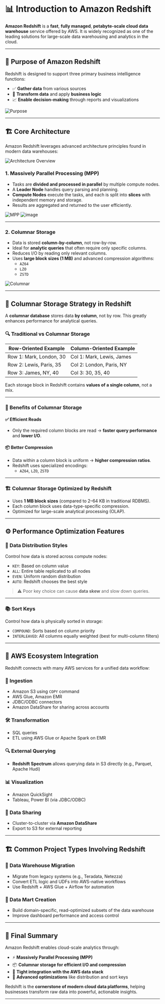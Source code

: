 # 📊 Introduction to Amazon Redshift

**Amazon Redshift** is a **fast**, **fully managed**, **petabyte-scale cloud data warehouse** service offered by AWS. It is widely recognized as one of the leading solutions for large-scale data warehousing and analytics in the cloud.

---

## 🚀 Purpose of Amazon Redshift

Redshift is designed to support three primary business intelligence functions:

- ✅ **Gather data** from various sources  
- 🔁 **Transform data** and apply **business logic**  
- 📈 **Enable decision-making** through reports and visualizations  

![Purpose](https://github.com/user-attachments/assets/9a63e5a9-a81f-44b2-ad37-5e7e9890190a)

---

## 🏗️ Core Architecture

Amazon Redshift leverages advanced architecture principles found in modern data warehouses:

![Architecture Overview](https://github.com/user-attachments/assets/768057e2-0b8a-47d4-ab40-14e674469564)

### 1. Massively Parallel Processing (MPP)

- Tasks are **divided and processed in parallel** by multiple compute nodes.
- A **Leader Node** handles query parsing and planning.
- **Compute Nodes** execute the tasks, and each is split into **slices** with independent memory and storage.
- Results are aggregated and returned to the user efficiently.

![MPP](https://github.com/user-attachments/assets/0a1c86de-7501-4a4f-ba6c-3384b6f40a1e)
![image](https://github.com/user-attachments/assets/d03cb2bd-3672-48c5-9c36-5ae3ab0706ba)


---

### 2. Columnar Storage

- Data is stored **column-by-column**, not row-by-row.
- Ideal for **analytic queries** that often require only specific columns.
- Reduces I/O by reading only relevant columns.
- Uses **large block sizes (1 MB)** and advanced compression algorithms:
  - `AZ64`
  - `LZO`
  - `ZSTD`

![Columnar](https://github.com/user-attachments/assets/bff8f739-c924-4918-bf58-8319cc79faf7)

---

## 🧱 Columnar Storage Strategy in Redshift

A **columnar database** stores data **by column**, not by row. This greatly enhances performance for analytical queries.

### 🔍 Traditional vs Columnar Storage

| Row-Oriented Example | Column-Oriented Example |
|----------------------|-------------------------|
| Row 1: Mark, London, 30 | Col 1: Mark, Lewis, James |
| Row 2: Lewis, Paris, 35 | Col 2: London, Paris, NY |
| Row 3: James, NY, 40 | Col 3: 30, 35, 40 |

Each storage block in Redshift contains **values of a single column**, not a mix.

---

### 🚀 Benefits of Columnar Storage

#### ✅ Efficient Reads

- Only the required column blocks are read → **faster query performance** and **lower I/O**.

#### 📦 Better Compression

- Data within a column block is uniform → **higher compression ratios**.
- Redshift uses specialized encodings:
  - `AZ64`, `LZO`, `ZSTD`

---

### 🏗️ Columnar Storage Optimized by Redshift

- Uses **1 MB block sizes** (compared to 2–64 KB in traditional RDBMS).
- Each column block uses data-type-specific compression.
- Optimized for large-scale analytical processing (OLAP).

---

## ⚙️ Performance Optimization Features

### 🔀 Data Distribution Styles

Control how data is stored across compute nodes:

- `KEY`: Based on column value
- `ALL`: Entire table replicated to all nodes
- `EVEN`: Uniform random distribution
- `AUTO`: Redshift chooses the best style

> ⚠️ Poor key choice can cause **data skew** and slow down queries.

---

### 📚 Sort Keys

Control how data is physically sorted in storage:

- `COMPOUND`: Sorts based on column priority
- `INTERLEAVED`: All columns equally weighted (best for multi-column filters)

---

## 🔗 AWS Ecosystem Integration

Redshift connects with many AWS services for a unified data workflow:

### 🔄 Ingestion

- Amazon S3 using `COPY` command  
- AWS Glue, Amazon EMR  
- JDBC/ODBC connectors  
- Amazon DataShare for sharing across accounts

### 🛠️ Transformation

- SQL queries
- ETL using AWS Glue or Apache Spark on EMR

### 🔍 External Querying

- **Redshift Spectrum** allows querying data in S3 directly (e.g., Parquet, Apache Hudi)

### 📊 Visualization

- Amazon QuickSight  
- Tableau, Power BI (via JDBC/ODBC)

### 🔁 Data Sharing

- Cluster-to-cluster via **Amazon DataShare**  
- Export to S3 for external reporting

---

## 🏗️ Common Project Types Involving Redshift

### 🔄 Data Warehouse Migration

- Migrate from legacy systems (e.g., Teradata, Netezza)
- Convert ETL logic and UDFs into AWS-native workflows
- Use Redshift + AWS Glue + Airflow for automation

### 🧰 Data Mart Creation

- Build domain-specific, read-optimized subsets of the data warehouse  
- Improve dashboard performance and access control  

---

## 🧠 Final Summary

Amazon Redshift enables cloud-scale analytics through:

- ⚡ **Massively Parallel Processing (MPP)**  
- 📦 **Columnar storage for efficient I/O and compression**  
- 🔗 **Tight integration with the AWS data stack**  
- 🔧 **Advanced optimizations** like distribution and sort keys  

Redshift is the **cornerstone of modern cloud data platforms**, helping businesses transform raw data into powerful, actionable insights.

---
